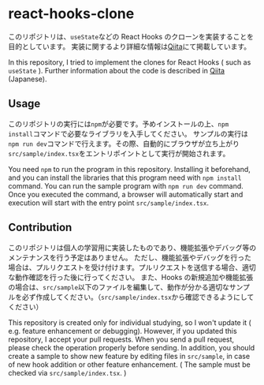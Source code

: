 # react-hooks-clone

このリポジトリは、`useState`などの React Hooks のクローンを実装することを目的としています。
実装に関するより詳細な情報は[Qiita](https://qiita.com/stringthread/items/3806f9c43d434036de01)にて掲載しています。

In this repository, I tried to implement the clones for React Hooks ( such as `useState` ).
Further information about the code is described in [Qiita](https://qiita.com/stringthread/items/3806f9c43d434036de01) (Japanese).

## Usage

このリポジトリの実行には`npm`が必要です。予めインストールの上、`npm install`コマンドで必要なライブラリを入手してください。
サンプルの実行は`npm run dev`コマンドで行えます。その際、自動的にブラウザが立ち上がり`src/sample/index.tsx`をエントリポイントとして実行が開始されます。

You need `npm` to run the program in this repository. Installing it beforehand, and you can install the libraries that this program need with `npm install` command.
You can run the sample program with `npm run dev` command. Once you executed the command, a browser will automatically start and execution will start with the entry point `src/sample/index.tsx`.

## Contribution

このリポジトリは個人の学習用に実装したものであり、機能拡張やデバッグ等のメンテナンスを行う予定はありません。
ただし、機能拡張やデバッグを行った場合は、プルリクエストを受け付けます。プルリクエストを送信する場合、適切な動作確認を行った後に行ってください。
また、Hooks の新規追加や機能拡張の場合は、`src/sample`以下のファイルを編集して、動作が分かる適切なサンプルを必ず作成してください。（`src/sample/index.tsx`から確認できるようにしてください）

This repository is created only for individual studying, so I won't update it ( e.g. feature enhancement or debugging).
However, if you updated this repository, I accept your pull requests. When you send a pull request, please check the operation properly before sending.
In addition, you should create a sample to show new feature by editing files in `src/sample`, in case of new hook addition or other feature enhancement. ( The sample must be checked via `src/sample/index.tsx`. )

